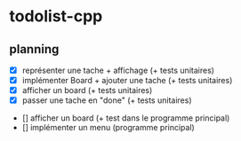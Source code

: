 # todolist-cpp

## planning

- [X] représenter une tache + affichage (+ tests unitaires)
- [X] implémenter Board + ajouter une tache (+ tests unitaires)
- [X] afficher un board (+ tests unitaires)
- [X] passer une tache en "done" (+ tests unitaires)
- [] afficher un board (+ test dans le programme principal)
- [] implémenter un menu (programme principal)


